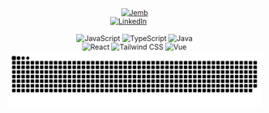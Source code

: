 <div align="center">
  <a href="https://github.com/jemb4">
   <img src="https://readme-typing-svg.demolab.com?font=Fira+Code&size=33&duration=3000&color=CA88DF&center=true&vCenter=true&width=333&lines=%3C%20Jemb%20/%20%3E" alt="Jemb" />
  </a> 
  <br>
  <a href="https://www.linkedin.com/in/jesusmartinber/" target="_blank"><img width="40px" alt="LinkedIn" src="https://i.imgur.com/w4AODCJ.png"/></a>
  &#8287;&#8287;&#8287;&#8287;&#8287;
  <br> <br>
  <img src="https://ziadoua.github.io/m3-Markdown-Badges/badges/Javascript/javascript3.svg" alt="JavaScript" />
  <img src="https://ziadoua.github.io/m3-Markdown-Badges/badges/TypeScript/typescript1.svg" alt="TypeScript" />
  <img src="https://ziadoua.github.io/m3-Markdown-Badges/badges/Java/java1.svg" alt="Java" />
  <br>
  <img src="https://ziadoua.github.io/m3-Markdown-Badges/badges/React/react2.svg" alt="React" />
  <img src="https://ziadoua.github.io/m3-Markdown-Badges/badges/TailwindCSS/tailwindcss2.svg" alt="Tailwind CSS" />
  <img src="https://ziadoua.github.io/m3-Markdown-Badges/badges/Vue/vue2.svg" alt="Vue" />
  <br>

  <img src="https://github.com/jemb4/jemb4/blob/output/github-snake-dark.svg" alt="Snake animation" />

</div>
